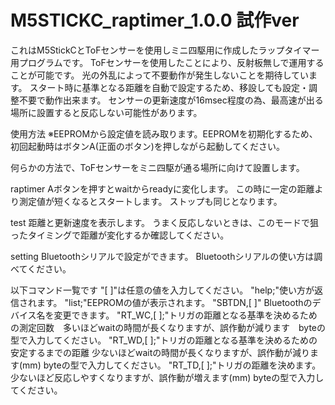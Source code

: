 # M5STICKC_raptimer_1.0.0 試作ver

これはM5StickCとToFセンサーを使用しミニ四駆用に作成したラップタイマー用プログラムです。
ToFセンサーを使用したことにより、反射板無しで運用することが可能です。
光の外乱によって不要動作が発生しないことを期待しています。
スタート時に基準となる距離を自動で設定するため、移設しても設定・調整不要で動作出来ます。
センサーの更新速度が16msec程度の為、最高速が出る場所に設置すると反応しない可能性があります。

使用方法
※EEPROMから設定値を読み取ります。EEPROMを初期化するため、初回起動時はボタンA(正面のボタン)を押しながら起動してください。

何らかの方法で、ToFセンサーをミニ四駆が通る場所に向けて設置します。

raptimer
Aボタンを押すとwaitからreadyに変化します。
この時に一定の距離より測定値が短くなるとスタートします。
ストップも同じとなります。

test
距離と更新速度を表示します。
うまく反応しないときは、このモードで狙ったタイミングで距離が変化するか確認してください。


setting
Bluetoothシリアルで設定ができます。
Bluetoothシリアルの使い方は調べてください。

以下コマンド一覧です
"[ ]"は任意の値を入力してください。
"help;"使い方が返信されます。
"list;"EEPROMの値が表示されます。
"SBTDN,[ ]" Bluetoothのデバイス名を変更できます。
"RT_WC,[ ];"トリガの距離となる基準を決めるための測定回数　多いほどwaitの時間が長くなりますが、誤作動が減ります　byteの型で入力してください。
"RT_WD,[ ];"トリガの距離となる基準を決めるための安定するまでの距離 少ないほどwaitの時間が長くなりますが、誤作動が減ります(mm) byteの型で入力してください。
"RT_TD,[ ];"トリガの距離を決めます。少ないほど反応しやすくなりますが、誤作動が増えます(mm) byteの型で入力してください。
